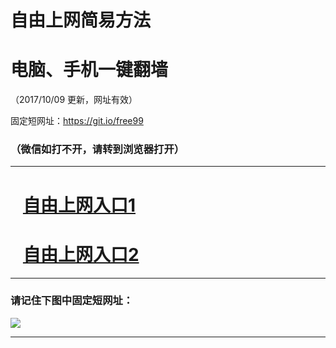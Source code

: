 ﻿# 自由上网简易方法

# 电脑、手机一键翻墙

（2017/10/09 更新，网址有效）

固定短网址：https://git.io/free99

### （微信如打不开，请转到浏览器打开）


***





# &nbsp;&nbsp; <a href="http://ft174911788.fwq-tz-1001.info/fwqtz01.html?t=100900115788 " target="_blank">自由上网入口1</a>
# &nbsp;&nbsp; <a href="http://ft273574952.fwq-tz-1002.info/fwqtz02.html?t=10090019529 " target="_blank">自由上网入口2</a>
***

### 请记住下图中固定短网址：

<img src="https://s3-us-west-2.amazonaws.com/fwq-1001/yjfq-20170905okok.png" /> 


***

